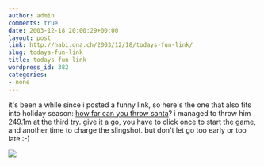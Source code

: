 ```yaml
---
author: admin
comments: true
date: 2003-12-18 20:00:29+00:00
layout: post
link: http://habi.gna.ch/2003/12/18/todays-fun-link/
slug: todays-fun-link
title: todays fun link
wordpress_id: 382
categories:
- none
---
```


it's been a while since i posted a funny link, so here's the one that also fits into holiday season: [how far can you throw santa](http://www.gloeckner-nbg.de/spiel/weihnachtsmann.htm)?
i managed to throw him 249.1m at the third try. give it a go, you have to click once to start the game, and another time to charge the slingshot. but don't let go too early or too late :-)

[![](http://habi.gna.ch/blog/images/santa-tm.jpg)](http://habi.gna.ch/blog/images/santa.jpg)
